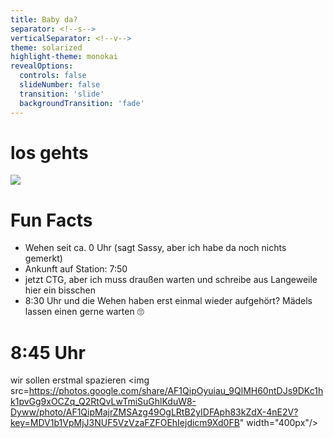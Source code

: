 ```yaml
---
title: Baby da?
separator: <!--s-->
verticalSeparator: <!--v-->
theme: solarized
highlight-theme: monokai
revealOptions:
  controls: false
  slideNumber: false
  transition: 'slide'
  backgroundTransition: 'fade'
---
```


# los gehts
![](https://i.giphy.com/AazbFyRAiYlry.webp)

<!--s-->
# Fun Facts

* Wehen seit ca. 0 Uhr (sagt Sassy, aber ich habe da noch nichts gemerkt)
* Ankunft auf Station: 7:50
* jetzt CTG, aber ich muss draußen warten und schreibe aus Langeweile hier ein bisschen
* 8:30 Uhr und die Wehen haben erst einmal wieder aufgehört? Mädels lassen einen gerne warten 🙄

<!--s-->
# 8:45 Uhr

wir sollen erstmal spazieren
<img src=https://photos.google.com/share/AF1QipOyuiau_9QlMH60ntDJs9DKc1hk1pvGg9xOCZq_Q2RtQvLwTmiSuGhlKduW8-Dyww/photo/AF1QipMajrZMSAzg49OgLRtB2yIDFAph83kZdX-4nE2V?key=MDV1b1VpMjJ3NUF5VzVzaFZFOEhIejdicm9Xd0FB" width="400px"/>
